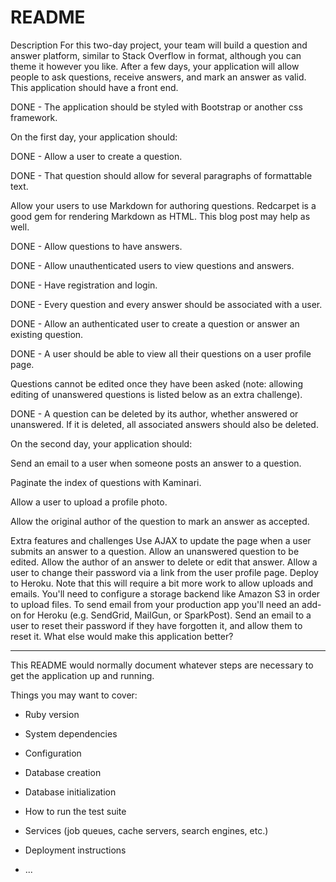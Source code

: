 # README
Description
For this two-day project, your team will build a question and answer platform, similar to Stack Overflow in format, although you can theme it however you like. After a few days, your application will allow people to ask questions, receive answers, and mark an answer as valid. This application should have a front end.

DONE - The application should be styled with Bootstrap or another css framework.

On the first day, your application should:

DONE - Allow a user to create a question.

DONE - That question should allow for several paragraphs of formattable text. 

Allow your users to use Markdown for authoring questions. Redcarpet is a good gem for rendering Markdown as HTML. This blog post may help as well.

DONE - Allow questions to have answers.

DONE - Allow unauthenticated users to view questions and answers.

DONE - Have registration and login.

DONE - Every question and every answer should be associated with a user.

DONE - Allow an authenticated user to create a question or answer an existing question.

DONE - A user should be able to view all their questions on a user profile page.

Questions cannot be edited once they have been asked (note: allowing editing of unanswered questions is listed below as an extra challenge).

DONE - A question can be deleted by its author, whether answered or unanswered. If it is deleted, all associated answers should also be deleted.

On the second day, your application should:

Send an email to a user when someone posts an answer to a question.

Paginate the index of questions with Kaminari.

Allow a user to upload a profile photo.

Allow the original author of the question to mark an answer as accepted.

Extra features and challenges
Use AJAX to update the page when a user submits an answer to a question.
Allow an unanswered question to be edited.
Allow the author of an answer to delete or edit that answer.
Allow a user to change their password via a link from the user profile page.
Deploy to Heroku. Note that this will require a bit more work to allow uploads and emails.
You'll need to configure a storage backend like Amazon S3 in order to upload files.
To send email from your production app you'll need an add-on for Heroku (e.g. SendGrid, MailGun, or SparkPost).
Send an email to a user to reset their password if they have forgotten it, and allow them to reset it.
What else would make this application better?

***************************************************

This README would normally document whatever steps are necessary to get the
application up and running.

Things you may want to cover:

* Ruby version

* System dependencies

* Configuration

* Database creation

* Database initialization

* How to run the test suite

* Services (job queues, cache servers, search engines, etc.)

* Deployment instructions

* ...
